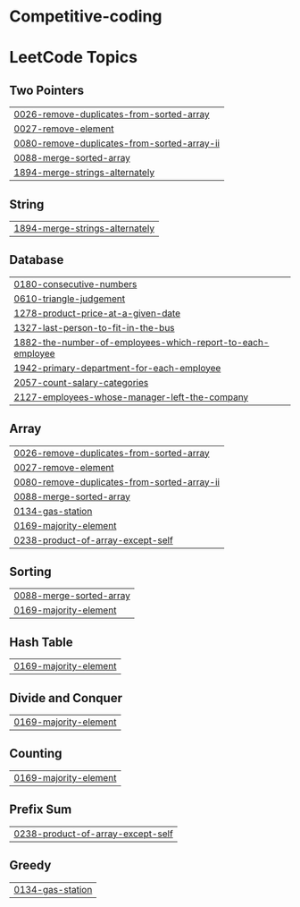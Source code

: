 # Competitive-coding
<!---LeetCode Topics Start-->
# LeetCode Topics
## Two Pointers
|  |
| ------- |
| [0026-remove-duplicates-from-sorted-array](https://github.com/shaikkarishma28/Competitive-coding/tree/master/0026-remove-duplicates-from-sorted-array) |
| [0027-remove-element](https://github.com/shaikkarishma28/Competitive-coding/tree/master/0027-remove-element) |
| [0080-remove-duplicates-from-sorted-array-ii](https://github.com/shaikkarishma28/Competitive-coding/tree/master/0080-remove-duplicates-from-sorted-array-ii) |
| [0088-merge-sorted-array](https://github.com/shaikkarishma28/Competitive-coding/tree/master/0088-merge-sorted-array) |
| [1894-merge-strings-alternately](https://github.com/shaikkarishma28/Competitive-coding/tree/master/1894-merge-strings-alternately) |
## String
|  |
| ------- |
| [1894-merge-strings-alternately](https://github.com/shaikkarishma28/Competitive-coding/tree/master/1894-merge-strings-alternately) |
## Database
|  |
| ------- |
| [0180-consecutive-numbers](https://github.com/shaikkarishma28/Competitive-coding/tree/master/0180-consecutive-numbers) |
| [0610-triangle-judgement](https://github.com/shaikkarishma28/Competitive-coding/tree/master/0610-triangle-judgement) |
| [1278-product-price-at-a-given-date](https://github.com/shaikkarishma28/Competitive-coding/tree/master/1278-product-price-at-a-given-date) |
| [1327-last-person-to-fit-in-the-bus](https://github.com/shaikkarishma28/Competitive-coding/tree/master/1327-last-person-to-fit-in-the-bus) |
| [1882-the-number-of-employees-which-report-to-each-employee](https://github.com/shaikkarishma28/Competitive-coding/tree/master/1882-the-number-of-employees-which-report-to-each-employee) |
| [1942-primary-department-for-each-employee](https://github.com/shaikkarishma28/Competitive-coding/tree/master/1942-primary-department-for-each-employee) |
| [2057-count-salary-categories](https://github.com/shaikkarishma28/Competitive-coding/tree/master/2057-count-salary-categories) |
| [2127-employees-whose-manager-left-the-company](https://github.com/shaikkarishma28/Competitive-coding/tree/master/2127-employees-whose-manager-left-the-company) |
## Array
|  |
| ------- |
| [0026-remove-duplicates-from-sorted-array](https://github.com/shaikkarishma28/Competitive-coding/tree/master/0026-remove-duplicates-from-sorted-array) |
| [0027-remove-element](https://github.com/shaikkarishma28/Competitive-coding/tree/master/0027-remove-element) |
| [0080-remove-duplicates-from-sorted-array-ii](https://github.com/shaikkarishma28/Competitive-coding/tree/master/0080-remove-duplicates-from-sorted-array-ii) |
| [0088-merge-sorted-array](https://github.com/shaikkarishma28/Competitive-coding/tree/master/0088-merge-sorted-array) |
| [0134-gas-station](https://github.com/shaikkarishma28/Competitive-coding/tree/master/0134-gas-station) |
| [0169-majority-element](https://github.com/shaikkarishma28/Competitive-coding/tree/master/0169-majority-element) |
| [0238-product-of-array-except-self](https://github.com/shaikkarishma28/Competitive-coding/tree/master/0238-product-of-array-except-self) |
## Sorting
|  |
| ------- |
| [0088-merge-sorted-array](https://github.com/shaikkarishma28/Competitive-coding/tree/master/0088-merge-sorted-array) |
| [0169-majority-element](https://github.com/shaikkarishma28/Competitive-coding/tree/master/0169-majority-element) |
## Hash Table
|  |
| ------- |
| [0169-majority-element](https://github.com/shaikkarishma28/Competitive-coding/tree/master/0169-majority-element) |
## Divide and Conquer
|  |
| ------- |
| [0169-majority-element](https://github.com/shaikkarishma28/Competitive-coding/tree/master/0169-majority-element) |
## Counting
|  |
| ------- |
| [0169-majority-element](https://github.com/shaikkarishma28/Competitive-coding/tree/master/0169-majority-element) |
## Prefix Sum
|  |
| ------- |
| [0238-product-of-array-except-self](https://github.com/shaikkarishma28/Competitive-coding/tree/master/0238-product-of-array-except-self) |
## Greedy
|  |
| ------- |
| [0134-gas-station](https://github.com/shaikkarishma28/Competitive-coding/tree/master/0134-gas-station) |
<!---LeetCode Topics End-->